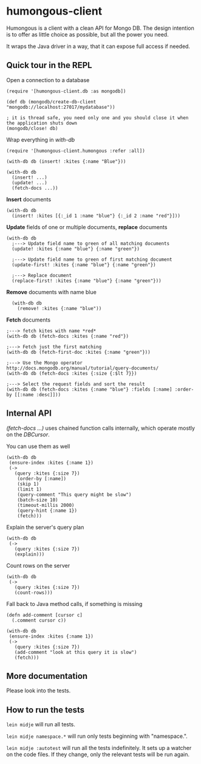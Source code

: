 # humongous-client

Humongous is a client with a clean API for Mongo DB. The design intention is to offer as little choice as possible, but
all the power you need.
 
It wraps the Java driver in a way, that it can expose full access if needed.
 
## Quick tour in the REPL

Open a connection to a database

    (require '[humongous-client.db :as mongodb])

    (def db (mongodb/create-db-client "mongodb://localhost:27017/mydatabase"))
    
    ; it is thread safe, you need only one and you should close it when the application shuts down
    (mongodb/close! db)

Wrap everything in *with-db*

    (require '[humongous-client.humongous :refer :all])

    (with-db db (insert! :kites {:name "Blue"}))

    (with-db db 
      (insert! ...) 
      (update! ...) 
      (fetch-docs ...))
    
**Insert** documents
    
    (with-db db 
      (insert! :kites [{:_id 1 :name "blue"} {:_id 2 :name "red"}]))

**Update** fields of one or multiple documents, **replace** documents
                         
    (with-db db 
      ;---> Update field name to green of all matching documents
      (update! :kites {:name "blue"} {:name "green"})
      
      ;---> Update field name to green of first matching document
      (update-first! :kites {:name "blue"} {:name "green"})

      ;---> Replace document
      (replace-first! :kites {:name "blue"} {:name "green"}))

**Remove** documents with name blue
      
      (with-db db
        (remove! :kites {:name "blue"))
                                    
**Fetch** documents

    ;---> fetch kites with name *red*
    (with-db db (fetch-docs :kites {:name "red"})
    
    ;---> Fetch just the first matching
    (with-db db (fetch-first-doc :kites {:name "green"}))
    
    ;---> Use the Mongo operator  http://docs.mongodb.org/manual/tutorial/query-documents/
    (with-db db (fetch-docs :kites {:size {:$lt 7}})
    
    ;---> Select the request fields and sort the result
    (with-db db (fetch-docs :kites {:name "blue"} :fields [:name] :order-by [[:name :desc]]))

## Internal API
 
*(fetch-docs ...)* uses chained function calls internally, which operate mostly on the *DBCursor*. 

You can use them as well

    (with-db db
     (ensure-index :kites {:name 1})
     (->
       (query :kites {:size 7})
        (order-by [:name])
        (skip 1)
        (limit 1)
        (query-comment "This query might be slow")
        (batch-size 10)
        (timeout-millis 2000)
        (query-hint {:name 1})
        (fetch))) 

Explain the server's query plan

    (with-db db
     (->
       (query :kites {:size 7})
       (explain)))
       
Count rows on the server       

    (with-db db
     (->
       (query :kites {:size 7})
       (count-rows)))
       
Fall back to Java method calls, if something is missing

    (defn add-comment [cursor c]
      (.comment cursor c))
    
    (with-db db
     (ensure-index :kites {:name 1})
     (->
       (query :kites {:size 7})
       (add-comment "look at this query it is slow")
       (fetch))) 
       
       

## More documentation
                                                                                             
Please look into the tests.
                                                                                             
## How to run the tests

`lein midje` will run all tests.

`lein midje namespace.*` will run only tests beginning with "namespace.".

`lein midje :autotest` will run all the tests indefinitely. It sets up a
watcher on the code files. If they change, only the relevant tests will be
run again.
